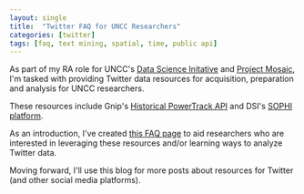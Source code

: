 ```yaml
---
layout: single
title:  "Twitter FAQ for UNCC Researchers"
categories: [twitter]
tags: [faq, text mining, spatial, time, public api]
---
```


As part of my RA role for UNCC's [Data Science Initative](http://dsi.uncc.edu) and [Project Mosaic](http://projectmosaic.uncc.edu), I'm tasked with providing Twitter data resources for acquisition, preparation and analysis for UNCC researchers. 

These resources include Gnip's [Historical PowerTrack API](http://support.gnip.com/apis/historical_api/) and DSI's [SOPHI platform](http://sophi.uncc.edu).

As an introduction, I've created [this FAQ page](http://webpages.uncc.edu/rwesslen/blogs/twitter-faq.html) to aid researchers who are interested in leveraging these resources and/or learning ways to analyze Twitter data. 

Moving forward, I'll use this blog for more posts about resources for Twitter (and other social media platforms).

